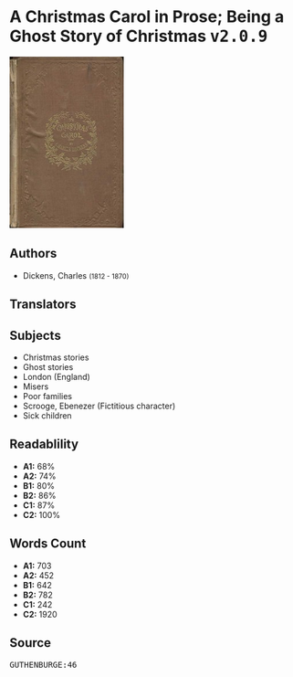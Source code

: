 # A Christmas Carol in Prose; Being a Ghost Story of Christmas <kbd>v2.0.9</kbd>

![](./cover.medium.jpg "")

## Authors


 - Dickens, Charles <small>(1812 - 1870)</small>

## Translators



## Subjects


 - Christmas stories
 - Ghost stories
 - London (England)
 - Misers
 - Poor families
 - Scrooge, Ebenezer (Fictitious character)
 - Sick children

## Readablility


 - **A1:** 68%
 - **A2:** 74%
 - **B1:** 80%
 - **B2:** 86%
 - **C1:** 87%
 - **C2:** 100%

## Words Count


 - **A1:** 703
 - **A2:** 452
 - **B1:** 642
 - **B2:** 782
 - **C1:** 242
 - **C2:** 1920

## Source


<kbd>GUTHENBURGE:46</kbd>
